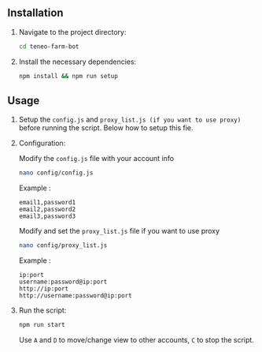 ## Installation
1. Navigate to the project directory:
   ```bash
   cd teneo-farm-bot
   ```
2. Install the necessary dependencies:
   ```bash
   npm install && npm run setup
   ```

## Usage

1. Setup the `config.js` and `proxy_list.js (if you want to use proxy)` before running the script. Below how to setup this fie.
2. Configuration:

   Modify the `config.js` file with your account info
   ```bash
   nano config/config.js
   ```
   Example :
   ```
   email1,password1
   email2,password2
   email3,password3
   ```
   Modify and set the `proxy_list.js` file if you want to use proxy
   ```bash
   nano config/proxy_list.js
   ```
   Example :
   ```
   ip:port
   username:password@ip:port
   http://ip:port
   http://username:password@ip:port
   ```
3. Run the script:
   ```bash
   npm run start
   ```
   Use `A` and `D` to move/change view to other accounts, `C` to stop the script.
